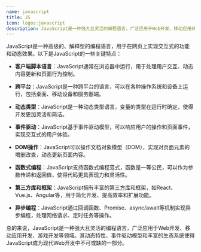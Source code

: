 ```yaml
---
name: javascript
title: JS
icon: logos:javascript
description: JavaScript是一种强大且灵活的编程语言，广泛应用于Web开发、移动应用开发、游戏开发等领域。其动态特性、事件驱动模型和丰富的生态系统使得JavaScript成为现代Web开发中不可或缺的一部分。
---
```


JavaScript是一种高级的、解释型的编程语言，用于在网页上实现交互式的功能和动态效果。以下是JavaScript的一些关键特点：

- **客户端脚本语言**：JavaScript通常在浏览器中运行，用于处理用户交互、动态内容更新和页面行为控制。

- **跨平台**：JavaScript是一种跨平台的语言，可以在各种操作系统和设备上运行，包括桌面、移动设备和服务器端。

- **动态类型**：JavaScript是一种动态类型语言，变量的类型在运行时确定，使得开发更加灵活和简洁。

- **事件驱动**：JavaScript基于事件驱动模型，可以响应用户的操作和页面事件，实现交互式的用户体验。

- **DOM操作**：JavaScript可以操作文档对象模型（DOM），实现对页面元素的增删改查，动态更新页面内容。

- **函数式编程**：JavaScript支持函数式编程范式，函数是一等公民，可以作为参数传递和返回值，使得代码更具表现力和灵活性。

- **第三方库和框架**：JavaScript拥有丰富的第三方库和框架，如React、Vue.js、Angular等，用于简化开发、提高效率和扩展功能。

- **异步编程**：JavaScript通过回调函数、Promise、async/await等机制实现异步编程，处理网络请求、定时任务等操作。

总的来说，JavaScript是一种强大且灵活的编程语言，广泛应用于Web开发、移动应用开发、游戏开发等领域。其动态特性、事件驱动模型和丰富的生态系统使得JavaScript成为现代Web开发中不可或缺的一部分。